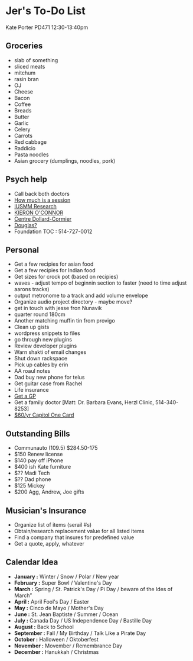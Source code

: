 # Jer's To-Do List

Kate
Porter PD471
12:30-13:40pm

## Groceries

- slab of something
- sliced meats
- mitchum
- rasin bran
- OJ
- Cheese
- Bacon
- Coffee
- Breads
- Butter
- Garlic
- Celery
- Carrots
- Red cabbage
- Raddicio
- Pasta noodles
- Asian grocery (dumplings, noodles, pork)

## Psych help

- Call back both doctors
- [How much is a session](http://objectif-couple.com)
- [IUSMM Research](http://www.iusmm.ca/research.html)
- [KIERON O'CONNOR](http://www.iusmm.ca/kieronoconnor.html)
- [Centre Dollard-Cormier](http://dependancemontreal.ca/programmes-et-services/adultes)
- [Douglas?](http://www.douglas.qc.ca/?locale=en)
- Foundation TOC : 514-727-0012

## Personal

- Get a few recipies for asian food
- Get a few recipies for Indian food
- Get sizes for crock pot (based on recipies)
- waves - adjust tempo of beginnin section to faster (need to time adjust aarons tracks)
- output metronome to a track and add volume envelope
- Organize audio project directory - maybe move?
- get in touch with jesse fron Nunavik
- quarter round 180cm
- Another matching muffin tin from provigo
- Clean up gists
- wordpress snippets to files
- go through new plugins
- Review developer plugins
- Warn shakti of email changes
- Shut down rackspace
- Pick up cables by erin
- AA roaul notes
- Dad buy new phone for telus
- Get guitar case from Rachel
- Life insurance
- [Get a GP](http://gamf.gouv.qc.ca/index_en.html)
- Get a family doctor [Matt: Dr. Barbara Evans, Herzl Clinic, 514-340-8253]
- [$60/yr Capitol One Card](http://bit.ly/28Os44b)

## Outstanding Bills

- Communauto (109.5) $284.50-175
- $150 Renew license
- $140 pay off iPhone
- $400 ish Kate furniture
- $?? Madi Tech
- $?? Dad phone
- $125 Mickey
- $200 Agg, Andrew, Joe gifts

## Musician's Insurance

- Organize list of items (serail #s)
- Obtain/research replacement value for all listed items
- Find a company that insures for predefined value
- Get a quote, apply, whatever

## Calendar Idea

- **January :** Winter / Snow / Polar / New year
- **February :** Super Bowl / Valentine's Day
- **March :** Spring / St. Patrick's Day / Pi Day / beware of the Ides of March”
- **April :** April Fool's Day / Easter
- **May :** Cinco de Mayo / Mother's Day
- **June :** St. Jean Baptiste / Summer / Ocean
- **July :** Canada Day / US Independence Day / Bastille Day
- **August :** Back to School
- **September :** Fall / My Birthday / Talk Like a Pirate Day
- **October :** Halloween / Oktoberfest
- **November :** Movember / Remembrance Day
- **December :** Hanukkah / Christmas
